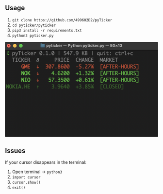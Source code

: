 ## Usage

1. `git clone https://github.com/499602D2/pyTicker`
2. `cd pyticker/pyticker`
3. `pip3 install -r requirements.txt`
4. `python3 pyticker.py`

![preview](preview.png)

## Issues
If your cursor disappears in the terminal:

1. Open terminal → `python3`
2. `import cursor`
3. `cursor.show()`
4. `exit()`